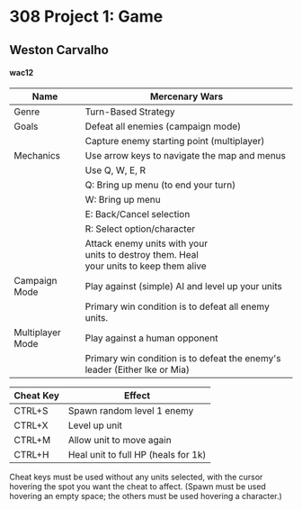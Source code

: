 # 308 Project 1: Game

## Weston Carvalho
#### wac12
|Name|Mercenary Wars|
|----|----|
|Genre|Turn-Based Strategy|
|Goals|Defeat all enemies (campaign mode)|
|     |Capture enemy starting point (multiplayer)|
|Mechanics|Use arrow keys to navigate the map and menus|
| |Use Q, W, E, R|
| | Q:  Bring up menu (to end your turn)|
| | W:  Bring up menu|
| | E:  Back/Cancel selection|
| |R:  Select option/character|
| |Attack enemy units with your <br> units to destroy them. Heal <br> your units to keep them alive|
|Campaign Mode|Play against (simple) AI and level up your units
| |Primary win condition is to defeat all enemy units.|
|Multiplayer Mode|Play against a human opponent
| |Primary win condition is to defeat the enemy's leader (Either Ike or Mia)|

|Cheat Key|Effect|
|-----|----|
|CTRL+S|Spawn random level 1 enemy|
|CTRL+X|Level up unit|
|CTRL+M|Allow unit to move again|
|CTRL+H|Heal unit to full HP (heals for 1k)|

Cheat keys must be used without any units selected, with the cursor hovering the
spot you want the cheat to affect. (Spawn must be used hovering an empty space;
the others must be used hovering a character.)
